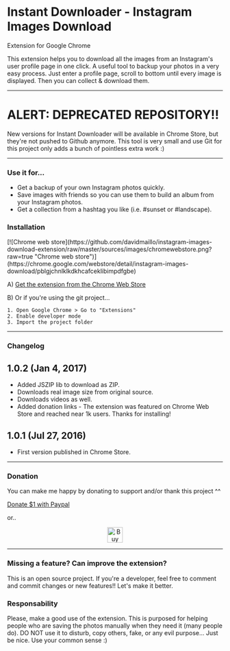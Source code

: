 Instant Downloader - Instagram Images Download
===================
Extension for Google Chrome

This extension helps you to download all the images from an Instagram's user profile page in one click. A useful tool to backup your photos in a very easy process. Just enter a profile page, scroll to bottom until every image is displayed. Then you can collect & download them. 

----------
# ALERT: DEPRECATED REPOSITORY!!
New versions for Instant Downloader will be available in Chrome Store, but they're not pushed to Github anymore. This tool is very small and use Git for this project only adds a bunch of pointless extra work :)

<hr>


<h3>Use it for...</h3>

* Get a backup of your own Instagram photos quickly.
* Save images with friends so you can use them to build an album from your Instagram photos.
* Get a collection from a hashtag you like (i.e. #sunset or #landscape).

<h3>Installation</h3>
[![Chrome web store](https://github.com/davidmaillo/instagram-images-download-extension/raw/master/sources/images/chromewebstore.png?raw=true "Chrome web store")](https://chrome.google.com/webstore/detail/instagram-images-download/pblgjchnlklkdkhcafceklibimpdfgbe)

A) [Get the extension from the Chrome Web Store](https://chrome.google.com/webstore/detail/instagram-images-download/pblgjchnlklkdkhcafceklibimpdfgbe)

B) Or if you're using the git project...

    1. Open Google Chrome > Go to "Extensions"
    2. Enable developer mode
    3. Import the project folder

----------

<h3>Changelog</h3>

## 1.0.2 (Jan 4, 2017)
* Added JSZIP lib to download as ZIP.
* Downloads real image size from original source.
* Downloads videos as well.
* Added donation links - The extension was featured on Chrome Web Store and reached near 1k users. Thanks for installing!

## 1.0.1 (Jul 27, 2016) 
* First version published in Chrome Store.

----------

<h3>Donation</h3>

You can make me happy by donating to support and/or thank this project ^^

[Donate $1 with Paypal](https://www.paypal.me/davidmaillo/1)

or..

<a style="margin-top: 5px; text-align:center; display:block" href='https://ko-fi.com/A617JT5' target='_blank'><img height='36' style='border:0px;height:36px;' src='https://az743702.vo.msecnd.net/cdn/kofi4.png?v=f' border='0' alt='Buy Me a Coffee at ko-fi.com' /></a> 

----------


<h3>Missing a feature? Can improve the extension?</h3>

This is an open source project. If you're a developer, feel free to comment and commit changes or new features!! Let's make it better.


<h3>Responsability</h3>
Please, make a good use of the extension. This is purposed for helping people who are saving the photos manually when they need it (many people do). DO NOT use it to disturb, copy others, fake, or any evil purpose... Just be nice. Use your common sense :)


